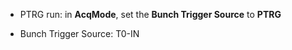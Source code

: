 * PTRG run:
  in **AcqMode**, set the **Bunch Trigger Source** to **PTRG**


* Bunch Trigger Source: T0-IN

